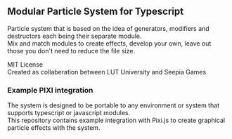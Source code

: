 ## Modular Particle System for Typescript  
  
Particle system that is based on the idea of generators, modifiers and destructors each being their separate module.  
Mix and match modules to create effects, develop your own, leave out those you don't need to reduce the file size.  
  
MIT License  
Created as collaberation between LUT University and Seepia Games  
  
### Example PIXI integration  
  
The system is designed to be portable to any environment or system that supports typescript or javascript modules.  
This repository contains example integration with Pixi.js to create graphical particle effects with the system.  
